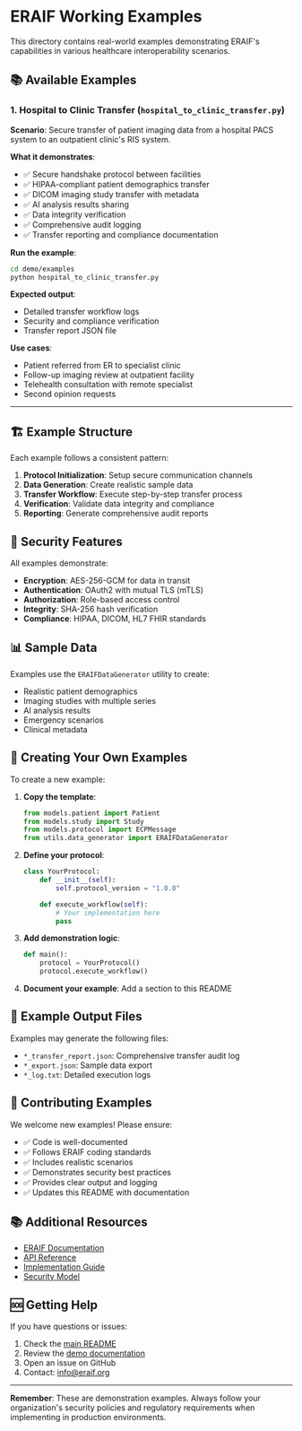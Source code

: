 # ERAIF Working Examples

This directory contains real-world examples demonstrating ERAIF's capabilities in various healthcare interoperability scenarios.

## 📚 Available Examples

### 1. Hospital to Clinic Transfer (`hospital_to_clinic_transfer.py`)

**Scenario**: Secure transfer of patient imaging data from a hospital PACS system to an outpatient clinic's RIS system.

**What it demonstrates**:
- ✅ Secure handshake protocol between facilities
- ✅ HIPAA-compliant patient demographics transfer
- ✅ DICOM imaging study transfer with metadata
- ✅ AI analysis results sharing
- ✅ Data integrity verification
- ✅ Comprehensive audit logging
- ✅ Transfer reporting and compliance documentation

**Run the example**:
```bash
cd demo/examples
python hospital_to_clinic_transfer.py
```

**Expected output**:
- Detailed transfer workflow logs
- Security and compliance verification
- Transfer report JSON file

**Use cases**:
- Patient referred from ER to specialist clinic
- Follow-up imaging review at outpatient facility
- Telehealth consultation with remote specialist
- Second opinion requests

---

## 🏗️ Example Structure

Each example follows a consistent pattern:

1. **Protocol Initialization**: Setup secure communication channels
2. **Data Generation**: Create realistic sample data
3. **Transfer Workflow**: Execute step-by-step transfer process
4. **Verification**: Validate data integrity and compliance
5. **Reporting**: Generate comprehensive audit reports

## 🔐 Security Features

All examples demonstrate:

- **Encryption**: AES-256-GCM for data in transit
- **Authentication**: OAuth2 with mutual TLS (mTLS)
- **Authorization**: Role-based access control
- **Integrity**: SHA-256 hash verification
- **Compliance**: HIPAA, DICOM, HL7 FHIR standards

## 📊 Sample Data

Examples use the `ERAIFDataGenerator` utility to create:
- Realistic patient demographics
- Imaging studies with multiple series
- AI analysis results
- Emergency scenarios
- Clinical metadata

## 🚀 Creating Your Own Examples

To create a new example:

1. **Copy the template**:
   ```python
   from models.patient import Patient
   from models.study import Study
   from models.protocol import ECPMessage
   from utils.data_generator import ERAIFDataGenerator
   ```

2. **Define your protocol**:
   ```python
   class YourProtocol:
       def __init__(self):
           self.protocol_version = "1.0.0"

       def execute_workflow(self):
           # Your implementation here
           pass
   ```

3. **Add demonstration logic**:
   ```python
   def main():
       protocol = YourProtocol()
       protocol.execute_workflow()
   ```

4. **Document your example**: Add a section to this README

## 📝 Example Output Files

Examples may generate the following files:

- `*_transfer_report.json`: Comprehensive transfer audit log
- `*_export.json`: Sample data export
- `*_log.txt`: Detailed execution logs

## 🤝 Contributing Examples

We welcome new examples! Please ensure:

- ✅ Code is well-documented
- ✅ Follows ERAIF coding standards
- ✅ Includes realistic scenarios
- ✅ Demonstrates security best practices
- ✅ Provides clear output and logging
- ✅ Updates this README with documentation

## 📚 Additional Resources

- [ERAIF Documentation](../../docs/)
- [API Reference](../../docs/API.md)
- [Implementation Guide](../../docs/IMPLEMENTATION-GUIDE.md)
- [Security Model](../../docs/SECURITY.md)

## 🆘 Getting Help

If you have questions or issues:

1. Check the [main README](../../README.md)
2. Review the [demo documentation](../README_DEMO.md)
3. Open an issue on GitHub
4. Contact: info@eraif.org

---

**Remember**: These are demonstration examples. Always follow your organization's security policies and regulatory requirements when implementing in production environments.
